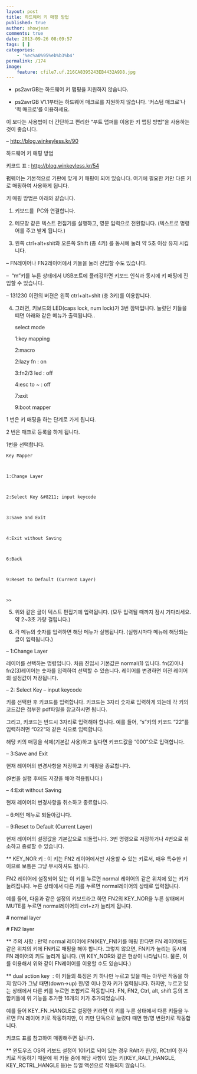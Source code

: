 ```yaml
---
layout: post
title: 하드웨어 키 매핑 방법
published: true
author: showjean
comments: true
date: 2013-09-26 08:09:57
tags: [ ]
categories:
    - '%ec%a0%95%eb%b3%b4'
permalink: /174
image:
    feature: cfile7.uf.216CA8395243EB4432A9D8.jpg
---
```

* ps2avrGB는 하드웨어 키 맵핑을 지원하지 않습니다.

* ps2avrGB V1.1부터는 하드웨어 매크로를 지원하지 않습니다. &#8216;커스텀 매크로&#8217;나 &#8216;퀵 매크로&#8217;를 이용하세요.



이 보다는 사용법이 더 간단하고 편리한 &#8220;부트 맵퍼를 이용한 키 맵핑 방법&#8221;을 사용하는 것이 좋습니다.

&#8211;&nbsp;http://blog.winkeyless.kr/90





하드웨어 키 매핑 방법


  



  



  키코드 표 :&nbsp;http://blog.winkeyless.kr/54








펌웨어는 기본적으로 기판에 맞게 키 매핑이 되어 있습니다. 여기에 필요한 키만 다른 키로 매핑하여 사용하게 됩니다.&nbsp;





키 매핑 방법은 아래와 같습니다.



1. 키보드를 &nbsp;PC와 연결합니다.



2. 메모장 같은 텍스트 편집기를 실행하고,&nbsp;영문 입력으로 전환합니다. (텍스트로 명령어를 주고 받게 됩니다.)



3. 왼쪽 ctrl+alt+shit와 오른쪽 Shift (총 4키) 를 동시에 눌러 약 5초 이상 유지 시킵니다.

&#8211; FN레이어나 FN2레이어에서 키들을 눌러 진입할 수도 있습니다.

&#8211; &nbsp;&#8220;m&#8221;키를 누른 상태에서 USB포트에 플러깅하면 키보드 인식과 동시에 키 매핑에 진입할 수 있습니다.&nbsp;

&#8211; 131230 이전의 버젼은&nbsp;왼쪽 ctrl+alt+shit (총 3키)를 이용합니다.



4. 그러면, 키보드의 LED(caps lock, num lock)가 3번 깜박입니다. 눌렀던 키들을 떼면 아래와 같은 메뉴가 출력됩니다..


  
    select mode
  
  
  
    1:key mapping
  
  
  
    2:macro
  
  
  
    2:lazy fn : on
  
  
  
    3:fn2/3 led : off
  
  
  
    4:esc to ~ : off
  
  
  
    7:exit
  
  
  
    9:boot mapper
  
  
  
    >>
  


1 번은 키 매핑을 하는 단계로 가게 됩니다.

2 번은 매크로 등록을 하게 됩니다.



1번을 선택합니다.


  
    Key Mapper
  
  
  
    1:Change Layer
  
  
  
    2:Select Key &#8211; input keycode
  
  
  
    3:Save and Exit
  
  
  
    4:Exit without Saving
  
  
  
    6:Back
  
  
  
    9:Reset to Default (Current Layer)
  
  
  
    >>
  




5. 위와 같은 글이 텍스트 편집기에 입력됩니다. (모두 입력될 때까지 잠시 기다리세요. 약 2~3초 가량 걸립니다.)



6. 각 메뉴의 숫자를 입력하면 해당 메뉴가 실행됩니다. (실행시마다 메뉴에 해당되는 글이 입력됩니다.)



&#8211; 1:Change&nbsp;Layer&nbsp;

레이어를 선택하는 명령입니다. 처음 진입시 기본값은 normal(1) 입니다. fn(2)이나 fn2(3)레이어는 숫자를 입력하여 선택할 수 있습니다. 레이어를 변경하면 이전 레이어의 설정값이 저장됩니다.



&#8211; 2: Select Key &#8211; input keycode

키를 선택한 후 키코드를 입력합니다. 키코드는 3자리 숫자로 입력하게 되는데 각 키의 코드값은 첨부한 pdf파일을 참고하시면 됩니다.&nbsp;

그리고, 키코드는 반드시 3자리로 입력해야 합니다. 예를 들어, &#8220;s&#8221;키의 키코드 &#8220;22&#8221;를 입력하려면 &#8220;022&#8221;와 같은 식으로 입력합니다.

해당 키의 매핑을 삭제(기본값 사용)하고 싶다면 키코드값을 &#8220;000&#8221;으로 입력합니다.



&#8211; 3:Save and Exit

현재 레이어의 변경사항을 저장하고 키 매핑을 종료합니다.&nbsp;

(9번을 실행 후에도 저장을 해야 적용됩니다.)



&#8211; 4:Exit without Saving

현재 레이어의 변경사항을 취소하고 종료합니다.



&#8211; 6:메인 메뉴로 되돌아갑니다.



&#8211; 9:Reset to Default (Current Layer)

현재 레이어의 설정값을 기본값으로 되돌립니다. 3번 명령으로 저장하거나 4번으로 취소하고 종료할 수 있습니다.





** KEY_NOR 키 : 이 키는 FN2 레이어에서만 사용할 수 있는 키로서, 매우 특수한 키 이므로 보통은 그냥 무시하셔도 됩니다.

FN2 레이어에 설정되어 있는 이 키를 누르면 normal 레이어의 같은 위치에 있는 키가 눌려집니다. 누른 상태에서 다른 키를 누르면 normal레이어의 상태로 입력됩니다.&nbsp;

예를 들어, 다음과 같은 설정의 키보드라고 하면 FN2의 KEY_NOR을 누른 상태에서 MUTE를 누르면 normal레이어의 ctrl+z가 눌리게 됩니다.





\# normal layer







\# FN2 layer













** 주의 사항 : 만약 normal 레이어에 FN(KEY\_FN)키를 매핑 한다면 FN 레이어에도 같은 위치의 키에 FN키로 매핑을 해야 합니다. 그렇지 않으면, FN키가 눌리는 동시에 FN 레이어의 키도 눌리게 됩니다. (위 KEY\_NOR와 같은 현상이 나타납니다. 물론, 이를 이용해서 위와 같이 FN레이어를 이용할 수도 있습니다.)





** dual action key &nbsp;: 이 키들의 특징은 키 하나만 누르고 있을 때는 아무런 작동을 하지 않다가 그냥 때면(down->up) 한/영 이나 한자 키가 입력됩니다. 하지만, 누르고 있는 상태에서 다른 키를 누르면 조합키로 작동합니다. FN, FN2, Ctrl, alt, shift 등의 조합키들에 위 기능을 추가한 16개의 키가 추가되었습니다.



예를 들어 KEY\_FN\_HANGLE로 설정한 키라면 이 키를 누른 상태에서 다른 키들을 누르면 FN 레이어 키로 작동하지만, 이 키만 단독으로 눌렀다 때면 한/영 변환키로 작동합니다.



키코드 표를 참고하여 매핑해주면 됩니다.



** 윈도우즈 OS의 키보드 설정이 101키로 되어 있는 경우 RAlt가 한/영, RCtrl이 한자 키로 작동하기 때문에 위 키들 중에 해당 사항이 있는 키(KEY\_RALT\_HANGLE, KEY\_RCTRL\_HANGLE&nbsp;등)는 듀얼 액션으로 작동되지 않습니다.